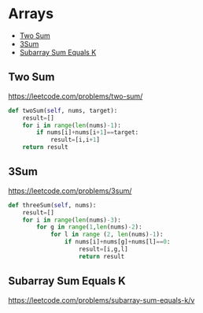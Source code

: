 # Arrays
+ [Two Sum](#two-sum)
+ [3Sum](#3Sum)
+ [Subarray Sum Equals K](#subarray-sum-equals-k)

## Two Sum
https://leetcode.com/problems/two-sum/

```python
def twoSum(self, nums, target):
    result=[]
    for i in range(len(nums)-1):
        if nums[i]+nums[i+1]==target:
            result=[i,i+1]
    return result 

```

## 3Sum
https://leetcode.com/problems/3sum/

```python
def threeSum(self, nums):
    result=[]
    for i in range(len(nums)-3):
        for g in range(1,len(nums)-2):
            for l in range (2, len(nums)-1):
                if nums[i]+nums[g]+nums[l]==0:
                    result=[i,g,l]
                    return result
```
## Subarray Sum Equals K
https://leetcode.com/problems/subarray-sum-equals-k/v

```python


```
